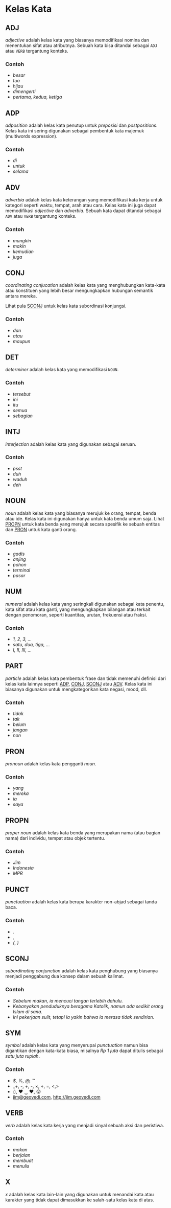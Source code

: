 # Kelas Kata


## ADJ

_adjective_ adalah kelas kata yang biasanya memodifikasi nomina dan
menentukan sifat atau atributnya. Sebuah kata bisa ditandai sebagai `ADJ`
atau `VERB` tergantung konteks.

### Contoh

- _besar_
- _tua_
- _hijau_
- _dimengerti_
- _pertama, kedua, ketiga_


## ADP

_adposition_ adalah kelas kata penutup untuk _preposisi_ dan _postpositions_.
Kelas kata ini sering digunakan sebagai pembentuk kata majemuk (multiwords
expression).

### Contoh

- _di_
- _untuk_
- _selama_


## ADV

_adverbia_ adalah kelas kata keterangan yang memodifikasi kata kerja untuk
kategori seperti waktu, tempat, arah atau cara. Kelas kata ini juga dapat
memodifikasi _adjective_ dan _adverbia_. Sebuah kata dapat ditandai sebagai
`ADV` atau `VERB` tergantung konteks.

### Contoh

- _mungkin_
- _makin_
- _kemudian_
- _juga_


## CONJ

_coordinating conjucation_ adalah kelas kata yang menghubungkan kata-kata
atau konstituen yang lebih besar mengungkapkan hubungan semantik antara
mereka.

Lihat pula [SCONJ]() untuk kelas kata subordinasi konjungsi.

### Contoh

- _dan_
- _atau_
- _maupun_


## DET

_determiner_ adalah kelas kata yang memodifikasi `NOUN`.

### Contoh

- _tersebut_
- _ini_
- _itu_
- _semua_
- _sebagian_


## INTJ

_interjection_ adalah kelas kata yang digunakan sebagai seruan.

### Contoh

- _psst_
- _duh_
- _waduh_
- _deh_


## NOUN

_noun_ adalah kelas kata yang biasanya merujuk ke orang, tempat, benda atau
ide. Kelas kata ini digunakan hanya untuk kata benda umum saja. Lihat
[PROPN]() untuk kata benda yang merujuk secara spesifik ke sebuah entitas dan
[PRON]() untuk kata ganti orang.

### Contoh

- _gadis_
- _anjing_
- _pohon_
- _terminal_
- _pasar_


## NUM

_numeral_ adalah kelas kata yang seringkali digunakan sebagai kata penentu,
kata sifat atau kata ganti, yang mengungkapkan bilangan atau terkait dengan
penomoran, seperti kuantitas, urutan, frekuensi atau fraksi.

### Contoh

- _1, 2, 3, ..._
- _satu, dua, tiga, ..._
- _I, II, III, ..._


## PART

_particle_ adalah kelas kata pembentuk frase dan tidak memenuhi definisi dari
kelas kata lainnya seperti [ADP](), [CONJ](), [SCONJ]() atau [ADV](). Kelas
kata ini biasanya digunakan untuk mengkategorikan kata negasi, mood, dll.

### Contoh

- _tidak_
- _tak_
- _belum_
- _jangan_
- _non_


## PRON

_pronoun_ adalah kelas kata pengganti _noun_.

### Contoh

- _yang_
- _mereka_
- _ia_
- _saya_


## PROPN

_proper noun_ adalah kelas kata benda yang merupakan nama (atau bagian nama)
dari individu, tempat atau objek tertentu.

### Contoh

- _Jim_
- _Indonesia_
- _MPR_


## PUNCT

_punctuation_ adalah kelas kata berupa karakter non-abjad sebagai tanda baca.

### Contoh

- _._
- _,_
- _(, )_


## SCONJ

_subordinating conjunction_ adalah kelas kata penghubung yang biasanya menjadi
penggabung dua konsep dalam sebuah kalimat.

### Contoh

- _*Sebelum* makan, ia mencuci tangan terlebih dahulu._
- _Kebanyakan penduduknya beragama Katolik, *namun* ada sedikit orang Islam di sana._
- _Ini pekerjaan sulit, *tetapi* ia yakin *bahwa* ia merasa tidak sendirian._


## SYM

_symbol_ adalah kelas kata yang menyerupai _punctuation_ namun bisa digantikan
dengan kata-kata biasa, misalnya _Rp 1 juta_ dapat ditulis sebagai _satu juta
rupiah_.

### Contoh

- _$, %, @, ™_
- _+, -, +, -, ×, ÷, =, <,>
- :), ♥ ‿ ♥, 😝
- jim@geovedi.com, http://jim.geovedi.com


## VERB

_verb_ adalah kelas kata kerja yang menjadi sinyal sebuah aksi dan peristiwa.

### Contoh

- _makan_
- _berjalan_
- _membuat_
- _menulis_


## X

_x_ adalah kelas kata lain-lain yang digunakan untuk menandai kata atau
karakter yang tidak dapat dimasukkan ke salah-satu kelas kata di atas.

